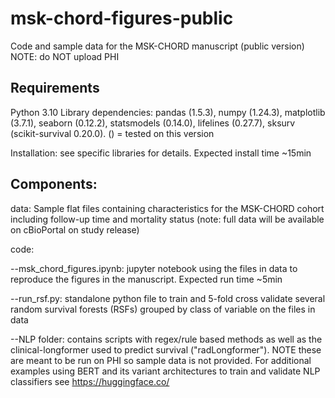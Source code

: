 # msk-chord-figures-public
Code and sample data for the MSK-CHORD manuscript (public version)
NOTE: do NOT upload PHI

## Requirements
Python 3.10
Library dependencies: pandas (1.5.3), numpy (1.24.3), matplotlib (3.7.1), seaborn (0.12.2), statsmodels (0.14.0), lifelines (0.27.7), sksurv (scikit-survival 0.20.0). () = tested on this version

Installation: see specific libraries for details. Expected install time ~15min

## Components:
data: Sample flat files containing characteristics for the MSK-CHORD cohort including follow-up time and mortality status (note: full data will be available on cBioPortal on study release)

code: 

--msk_chord_figures.ipynb: jupyter notebook using the files in data to reproduce the figures in the manuscript. Expected run time ~5min

--run_rsf.py: standalone python file to train and 5-fold cross validate several random survival forests (RSFs) grouped by class of variable on the files in data

--NLP folder: contains scripts with regex/rule based methods as well as the clinical-longformer used to predict survival ("radLongformer"). NOTE these are meant to be run on PHI so sample data is not provided. For additional examples using BERT and its variant architectures to train and validate NLP classifiers see https://huggingface.co/
